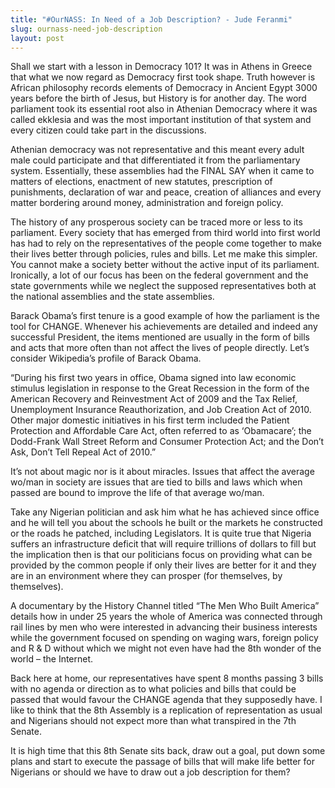 ```yaml
---
title: "#OurNASS: In Need of a Job Description? - Jude Feranmi"
slug: ournass-need-job-description
layout: post
---
```


Shall we start with a lesson in Democracy 101? It was in Athens in Greece that what we now regard as Democracy first took shape. Truth however is African philosophy records elements of Democracy in Ancient Egypt 3000 years before the birth of Jesus, but History is for another day. The word parliament took its essential root also in Athenian Democracy where it was called ekklesia and was the most important institution of that system and every citizen could take part in the discussions. 

Athenian democracy was not representative and this meant every adult male could participate and that differentiated it from the parliamentary system. Essentially, these assemblies had the FINAL SAY when it came to matters of elections, enactment of new statutes, prescription of punishments, declaration of war and peace, creation of alliances and every matter bordering around money, administration and foreign policy.

The history of any prosperous society can be traced more or less to its parliament. Every society that has emerged from third world into first world has had to rely on the representatives of the people come together to make their lives better through policies, rules and bills. Let me make this simpler. You cannot make a society better without the active input of its parliament. Ironically, a lot of our focus has been on the federal government and the state governments while we neglect the supposed representatives both at the national assemblies and the state assemblies.

Barack Obama’s first tenure is a good example of how the parliament is the tool for CHANGE. Whenever his achievements are detailed and indeed any successful President, the items mentioned are usually in the form of bills and acts that more often than not affect the lives of people directly. Let’s consider Wikipedia’s profile of Barack Obama.

“During his first two years in office, Obama signed into law economic stimulus legislation in response to the Great Recession in the form of the American Recovery and Reinvestment Act of 2009 and the Tax Relief, Unemployment Insurance Reauthorization, and Job Creation Act of 2010. Other major domestic initiatives in his first term included the Patient Protection and Affordable Care Act, often referred to as ‘Obamacare’; the Dodd-Frank Wall Street Reform and Consumer Protection Act; and the Don’t Ask, Don’t Tell Repeal Act of 2010.”

It’s not about magic nor is it about miracles. Issues that affect the average wo/man in society are issues that are tied to bills and laws which when passed are bound to improve the life of that average wo/man. 

Take any Nigerian politician and ask him what he has achieved since office and he will tell you about the schools he built or the markets he constructed or the roads he patched, including Legislators. It is quite true that Nigeria suffers an infrastructure deficit that will require trillions of dollars to fill but the implication then is that our politicians focus on providing what can be provided by the common people if only their lives are better for it and they are in an environment where they can prosper (for themselves, by themselves). 

A documentary by the History Channel titled “The Men Who Built America” details how in under 25 years the whole of America was connected through rail lines by men who were interested in advancing their business interests while the government focused on spending on waging wars, foreign policy and R & D without which we might not even have had the 8th wonder of the world – the Internet.

Back here at home, our representatives have spent 8 months passing 3 bills with no agenda or direction as to what policies and bills that could be passed that would favour the CHANGE agenda that they supposedly have. I like to think that the 8th Assembly is a replication of representation as usual and Nigerians should not expect more than what transpired in the 7th Senate. 

It is high time that this 8th Senate sits back, draw out a goal, put down some plans and start to execute the passage of bills that will make life better for Nigerians or should we have to draw out a job description for them?

